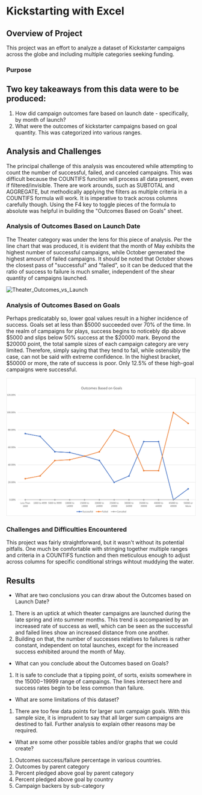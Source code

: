 # Kickstarting with Excel

## Overview of Project
This project was an effort to analyze a dataset of Kickstarter campaigns across the globe and including multiple categories seeking funding. 

### Purpose
Two key takeaways from this data were to be produced:
---
1. How did campaign outcomes fare based on launch date - specifically, by month of launch?
2. What were the outcomes of kickstarter campaigns based on goal quantity. This was categorized into various ranges.

## Analysis and Challenges
The principal challenge of this analysis was encoutered while attempting to count the number of successful, failed, and canceled campaigns. This was difficult because the COUNTIFS funciton will process all data present, even if filtered/invisible. There are work arounds, such as SUBTOTAL and AGGREGATE, but methodically applying the filters as multiple criteria in a COUNTIFS formula will work. It is imperative to track across columns carefully though. Using the F4 key to toggle pieces of the formula to absolute was helpful in building the "Outcomes Based on Goals" sheet.



### Analysis of Outcomes Based on Launch Date
The Theater category was under the lens for this piece of analysis. Per the line chart that was produced, it is evident that the month of May exhibits the highest number of successful campaigns, while October gernerated the highest amount of failed campaigns. It should be noted that October shows the closest pass of "successful" and "failed", so it can be deduced that the ratio of success to failure is much smaller, independent of the shear quantity of campaigns launched.

![Theater_Outcomes_vs_Launch](https://user-images.githubusercontent.com/109499859/187087704-4fd39af3-aca1-497b-a9b0-31095176360e.png)


### Analysis of Outcomes Based on Goals
Perhaps predicatably so, lower goal values result in a higher incidence of success. Goals set at less than $5000 succeeded over 70% of the time. In the realm of campaigns for plays, success begins to noticebly dip above $5000 and slips below 50% success at the $20000 mark. Beyond the $20000 point, the total sample sizes of each campaign category are very limited. Therefore, simply saying that they tend to fail, while ostensibly the case, can not be said with extreme confidence. In the highest bracket, $50000 or more, the rate of success is poor. Only 12.5% of these high-goal campaigns were successful.

![Theater_Outcomes_vs_Goals](https://github.com/kelmo974/kickstarter_analysis/blob/main/challenge_1/Resources/Outcomes_vs_Goals.png)

### Challenges and Difficulties Encountered
This project was fairly straightforward, but it wasn't without its potential pitfalls. One much be comfortable with stringing together multiple ranges and criteria in a COUNTIFS function and then meticulous enough to adjust across columns for specific conditional strings wihtout muddying the water.
## Results

- What are two conclusions you can draw about the Outcomes based on Launch Date?
1. There is an uptick at which theater campaigns are launched during the late spring and into summer months. This trend is accompanied by an increased rate of success as well, which can be seen as the successful and failed lines show an increased distance from one another. 
2. Building on that, the number of successes relatives to failures is rather constant, independent on total launches, except for the increased success exhibited around the month of May.
- What can you conclude about the Outcomes based on Goals?
1. It is safe to conclude that a tipping point, of sorts, exisits somewhere in the $15000-$19999 range of campaings. The lines intersect here and success rates begin to be less common than failure. 
- What are some limitations of this dataset?
1. There are too few data points for larger sum campaign goals. With this sample size, it is imprudent to say that all larger sum campaigns are destined to fail. Further analysis to explain other reasons may be required. 
- What are some other possible tables and/or graphs that we could create?
1. Outcomes success/failure percentage in various countries.
2. Outcomes by parent category
3. Percent pledged above goal by parent category
4. Percent pledged above goal by country
5. Campaign backers by sub-category
